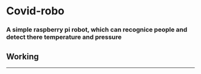 # Covid-robo

### A simple raspberry pi robot, which can recognice people and detect there temperature and pressure

## Working
-----------

